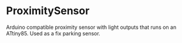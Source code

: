 # ProximitySensor

Arduino compatible proximity sensor with light outputs that runs on an ATtiny85.
Used as a fix parking sensor.
